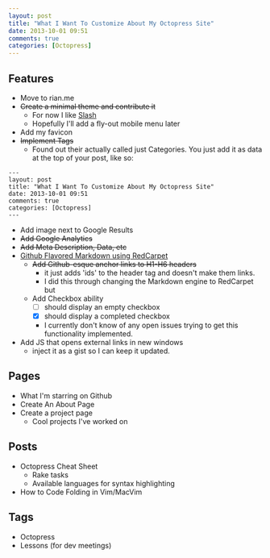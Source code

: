 ```yaml
---
layout: post
title: "What I Want To Customize About My Octopress Site"
date: 2013-10-01 09:51
comments: true
categories: [Octopress]
---
```


## Features

* Move to rian.me
* ~~Create a minimal theme and contribute it~~
    * For now I like [Slash](http://zespia.tw/Octopress-Theme-Slash/)
    * Hopefully I'll add a fly-out mobile menu later
* Add my favicon
* ~~Implement Tags~~
    * Found out their actually called just Categories. You just add it
as data at the top of your post, like so: 

```
---
layout: post
title: "What I Want To Customize About My Octopress Site"
date: 2013-10-01 09:51
comments: true
categories: [Octopress]
---
```
 
* Add image next to Google Results
* ~~Add Google Analytics~~
* ~~Add Meta Description, Data, etc~~
* [Github Flavored Markdown using
RedCarpet](http://yangsu.github.io/blog/2012/10/11/using-octopress-with-github-flavored-markdown-redcarpet/)
    * ~~Add Github-esque anchor links to H1-H6 headers~~
        * it just adds 'ids' to the header tag and doesn't make them links.
        * I did this through changing the Markdown engine to RedCarpet but
    * Add Checkbox ability
        * [ ] should display an empty checkbox
        * [x] should display a completed checkbox
        * I currently don't know of any open issues trying to get this
functionality implemented.
* Add JS that opens external links in new windows
    * inject it as a gist so I can keep it updated.

## Pages
* What I'm starring on Github
* Create An About Page
* Create a project page
    * Cool projects I've worked on

## Posts
* Octopress Cheat Sheet
    * Rake tasks
    * Available languages for syntax highlighting
* How to Code Folding in Vim/MacVim

## Tags
* Octopress
* Lessons (for dev meetings)
